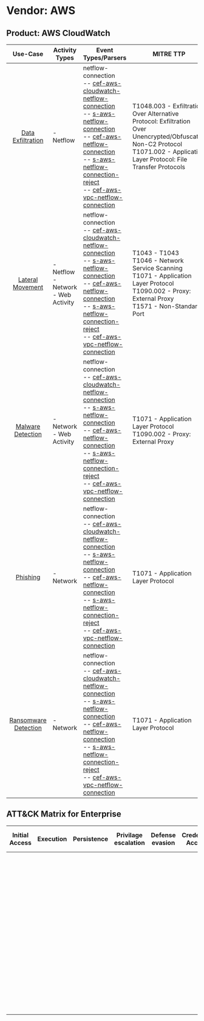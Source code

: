 Vendor: AWS
===========
Product: AWS CloudWatch
-----------------------
|                              Use-Case                               | Activity Types                           | Event Types/Parsers                                                                                                                                                                                                                                                                                                                                                                                                                                                                                                                     | MITRE TTP                                                                                                                                                                           | Content         |
|:-------------------------------------------------------------------:| ---------------------------------------- | --------------------------------------------------------------------------------------------------------------------------------------------------------------------------------------------------------------------------------------------------------------------------------------------------------------------------------------------------------------------------------------------------------------------------------------------------------------------------------------------------------------------------------------- | ----------------------------------------------------------------------------------------------------------------------------------------------------------------------------------- | --------------- |
|    [Data Exfiltration](../UseCases/usecase_data_exfiltration.md)    | - Netflow                                |  netflow-connection<br> -- [cef-aws-cloudwatch-netflow-connection](../Parsers/parserContent_cef-aws-cloudwatch-netflow-connection.md)<br> -- [s-aws-netflow-connection](../Parsers/parserContent_s-aws-netflow-connection.md)<br> -- [cef-aws-netflow-connection](../Parsers/parserContent_cef-aws-netflow-connection.md)<br> -- [s-aws-netflow-connection-reject](../Parsers/parserContent_s-aws-netflow-connection-reject.md)<br> -- [cef-aws-vpc-netflow-connection](../Parsers/parserContent_cef-aws-vpc-netflow-connection.md)<br> | T1048.003 - Exfiltration Over Alternative Protocol: Exfiltration Over Unencrypted/Obfuscated Non-C2 Protocol<br>T1071.002 - Application Layer Protocol: File Transfer Protocols<br> |  - 1 Rules<br>  |
|     [Lateral Movement](../UseCases/usecase_lateral_movement.md)     | - Netflow<br>- Network<br>- Web Activity |  netflow-connection<br> -- [cef-aws-cloudwatch-netflow-connection](../Parsers/parserContent_cef-aws-cloudwatch-netflow-connection.md)<br> -- [s-aws-netflow-connection](../Parsers/parserContent_s-aws-netflow-connection.md)<br> -- [cef-aws-netflow-connection](../Parsers/parserContent_cef-aws-netflow-connection.md)<br> -- [s-aws-netflow-connection-reject](../Parsers/parserContent_s-aws-netflow-connection-reject.md)<br> -- [cef-aws-vpc-netflow-connection](../Parsers/parserContent_cef-aws-vpc-netflow-connection.md)<br> | T1043 - T1043<br>T1046 - Network Service Scanning<br>T1071 - Application Layer Protocol<br>T1090.002 - Proxy: External Proxy<br>T1571 - Non-Standard Port<br>                       |  - 25 Rules<br> |
|    [Malware Detection](../UseCases/usecase_malware_detection.md)    | - Network<br>- Web Activity              |  netflow-connection<br> -- [cef-aws-cloudwatch-netflow-connection](../Parsers/parserContent_cef-aws-cloudwatch-netflow-connection.md)<br> -- [s-aws-netflow-connection](../Parsers/parserContent_s-aws-netflow-connection.md)<br> -- [cef-aws-netflow-connection](../Parsers/parserContent_cef-aws-netflow-connection.md)<br> -- [s-aws-netflow-connection-reject](../Parsers/parserContent_s-aws-netflow-connection-reject.md)<br> -- [cef-aws-vpc-netflow-connection](../Parsers/parserContent_cef-aws-vpc-netflow-connection.md)<br> | T1071 - Application Layer Protocol<br>T1090.002 - Proxy: External Proxy<br>                                                                                                         |  - 13 Rules<br> |
|             [Phishing](../UseCases/usecase_phishing.md)             | - Network                                |  netflow-connection<br> -- [cef-aws-cloudwatch-netflow-connection](../Parsers/parserContent_cef-aws-cloudwatch-netflow-connection.md)<br> -- [s-aws-netflow-connection](../Parsers/parserContent_s-aws-netflow-connection.md)<br> -- [cef-aws-netflow-connection](../Parsers/parserContent_cef-aws-netflow-connection.md)<br> -- [s-aws-netflow-connection-reject](../Parsers/parserContent_s-aws-netflow-connection-reject.md)<br> -- [cef-aws-vpc-netflow-connection](../Parsers/parserContent_cef-aws-vpc-netflow-connection.md)<br> | T1071 - Application Layer Protocol<br>                                                                                                                                              |  - 1 Rules<br>  |
| [Ransomware Detection](../UseCases/usecase_ransomware_detection.md) | - Network                                |  netflow-connection<br> -- [cef-aws-cloudwatch-netflow-connection](../Parsers/parserContent_cef-aws-cloudwatch-netflow-connection.md)<br> -- [s-aws-netflow-connection](../Parsers/parserContent_s-aws-netflow-connection.md)<br> -- [cef-aws-netflow-connection](../Parsers/parserContent_cef-aws-netflow-connection.md)<br> -- [s-aws-netflow-connection-reject](../Parsers/parserContent_s-aws-netflow-connection-reject.md)<br> -- [cef-aws-vpc-netflow-connection](../Parsers/parserContent_cef-aws-vpc-netflow-connection.md)<br> | T1071 - Application Layer Protocol<br>                                                                                                                                              |  - 3 Rules<br>  |

ATT&CK Matrix for Enterprise
----------------------------
| Initial Access | Execution | Persistence | Privilage escalation | Defense evasion | Credential Access | Discovery                                                                     | Lateral Movement | Collection | Command and Control                                                                                                                                                                                                                                                                                                                                                                                       | Exfiltration                                                                                                                                                                                                                                         | Impact |
| -------------- | --------- | ----------- | -------------------- | --------------- | ----------------- | ----------------------------------------------------------------------------- | ---------------- | ---------- | --------------------------------------------------------------------------------------------------------------------------------------------------------------------------------------------------------------------------------------------------------------------------------------------------------------------------------------------------------------------------------------------------------- | ---------------------------------------------------------------------------------------------------------------------------------------------------------------------------------------------------------------------------------------------------- | ------ |
|                |           |             |                      |                 |                   | [Network Service Scanning](https://attack.mitre.org/techniques/T1046)<br><br> |                  |            | [Non-Standard Port](https://attack.mitre.org/techniques/T1571)<br><br>[Application Layer Protocol: File Transfer Protocols](https://attack.mitre.org/techniques/T1071/002)<br><br>[Proxy: External Proxy](https://attack.mitre.org/techniques/T1090/002)<br><br>[Application Layer Protocol](https://attack.mitre.org/techniques/T1071)<br><br>[Proxy](https://attack.mitre.org/techniques/T1090)<br><br> | [Exfiltration Over Alternative Protocol](https://attack.mitre.org/techniques/T1048)<br><br>[Exfiltration Over Alternative Protocol: Exfiltration Over Unencrypted/Obfuscated Non-C2 Protocol](https://attack.mitre.org/techniques/T1048/003)<br><br> |        |